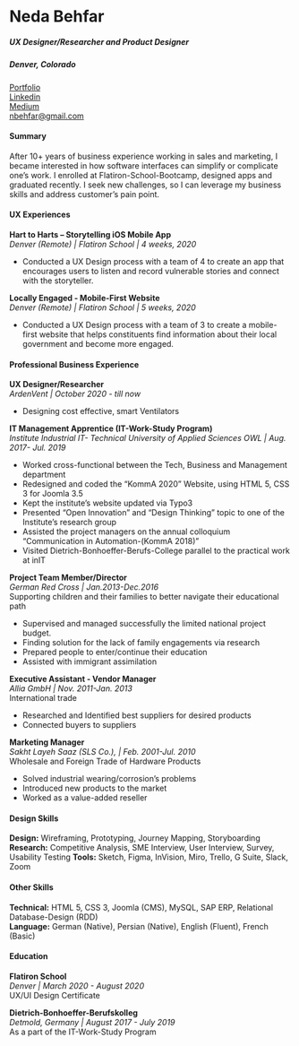 # **Neda Behfar**
##### UX Designer/Researcher and Product Designer
##### Denver, Colorado

[Portfolio](https://www.nedabehfar.com)\
[Linkedin](https://www.linkedin.com/in/nedabehfar)\
[Medium](https://medium.com/@nedabehfar)\
nbehfar@gmail.com


#### Summary
After 10+ years of business experience working in sales and marketing, I became interested in how software interfaces can simplify or complicate one’s work. I enrolled at Flatiron-School-Bootcamp, designed apps and graduated recently. I seek new challenges, so I can leverage my business skills and address customer’s pain point.

#### UX Experiences
**Hart to Harts – Storytelling iOS Mobile App**     
*Denver (Remote) | Flatiron School | 4 weeks, 2020*       
-	Conducted a UX Design process with a team of 4 to create an app that encourages users to listen and record vulnerable stories and connect with the storyteller.  

 
**Locally Engaged - Mobile-First Website**  
*Denver (Remote) | Flatiron School | 5 weeks, 2020* 
-	Conducted a UX Design process with a team of 3 to create a mobile-first website that helps constituents find information about their local government and become more engaged.  

 
#### Professional Business Experience
**UX Designer/Researcher**  
*ArdenVent | October 2020 - till now*  
-	Designing cost effective, smart Ventilators

**IT Management Apprentice (IT-Work-Study Program)**  
*Institute Industrial IT- Technical University of Applied Sciences OWL | Aug. 2017- Jul. 2019*
-	Worked cross-functional between the Tech, Business and Management department
-	Redesigned and coded the “KommA 2020” Website, using HTML 5, CSS 3 for Joomla 3.5
-	Kept the institute’s website updated via Typo3
-	Presented “Open Innovation” and “Design Thinking” topic to one of the Institute’s research group
-	Assisted the project managers on the annual colloquium “Communication in Automation-(KommA 2018)”
-	Visited Dietrich-Bonhoeffer-Berufs-College parallel to the practical work at inIT
 
 
**Project Team Member/Director**   
*German Red Cross | Jan.2013-Dec.2016*  
Supporting children and their families to better navigate their educational path
-	Supervised and managed successfully the limited national project budget.
-	Finding solution for the lack of family engagements via research
-	Prepared people to enter/continue their education
-	Assisted with immigrant assimilation
 
 
**Executive Assistant - Vendor Manager**  
*Allia GmbH | Nov. 2011-Jan. 2013*  
International trade
-	Researched and Identified best suppliers for desired products
-	Connected buyers to suppliers
 
 
**Marketing Manager**  
*Sakht Layeh Saaz (SLS Co.), | Feb. 2001-Jul. 2010*  
Wholesale and Foreign Trade of Hardware Products
-	Solved industrial wearing/corrosion’s problems
-	Introduced new products to the market
-	Worked as a value-added reseller

#### Design Skills  

**Design:** Wireframing, Prototyping, Journey Mapping, Storyboarding
**Research:** Competitive Analysis, SME Interview, User Interview, Survey, Usability Testing
**Tools:** Sketch, Figma, InVision, Miro, Trello, G Suite, Slack, Zoom
 
 
#### Other Skills   
**Technical:** HTML 5, CSS 3, Joomla (CMS), MySQL, SAP ERP, Relational Database-Design (RDD)  
**Language:** German (Native), Persian (Native), English (Fluent), French (Basic)

#### Education  
**Flatiron School**  
*Denver | March 2020 - August 2020*   
UX/UI Design Certificate  

**Dietrich-Bonhoeffer-Berufskolleg**  
*Detmold, Germany | August 2017 - July 2019*   
As a part of the IT-Work-Study Program

